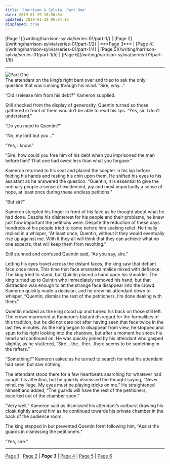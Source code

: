 ```yaml
---
title: 'Harrison & Sylvia, Part One'
date: 2019-01-29 10:58:04
updated: 2019-01-29 06:04:10
displayAd: true
---
```

<p class="center">[Page 1](/writing/harrison-sylvia/series-01/part-1/) | [Page 2](/writing/harrison-sylvia/series-01/part-1/2) | <span class="current-page">***Page 3***</span> | [Page 4](/writing/harrison-sylvia/series-01/part-1/4) | [Page 5](/writing/harrison-sylvia/series-01/part-1/5) | [Page 6](/writing/harrison-sylvia/series-01/part-1/6) </p><hr class="clear-both center-fade"/><div class="embedded-image-left"><img src="/writing/harrison-sylvia/series-01/part-1/hs101.jpg" alt="Part One" style="max-height: 275px;"/></div>The attendant on the king’s right bent over and tried to ask the only question that was running through his mind.  “Sire, why…”

“Did I release him from his debt?”  Kameron supplied.

Still shocked from the display of generosity, Quentin turned so those gathered in front of them wouldn’t be able to read his lips.  “Yes, sir. I don’t understand.”

“Do you need to Quentin?”

“No, my lord but you…”

“Yes, I know.”

“Sire, how could you free him of his debt when you imprisoned the man before him?  That one had owed less than what you forgave.”

Kameron returned to his seat and placed the scepter in his lap before folding his hands and resting his chin upon them.  He shifted his eyes to his assistant as he answered the question.  “Quentin, it is essential to give the ordinary people a sense of excitement, joy and most importantly a sense of hope, at least once during these endless petitions."

“But sir?”

Kameron steepled his finger in front of his face as he thought about what he had done.  Despite his disinterest for his people and their problems, he knew just how important the petitions were.  Despite the reduction of these days hundreds of his people tried to come before him seeking relief.  He finally replied in a whisper, “At least once, Quentin, without it they would eventually rise up against me.  With it they all will think that they can achieve what no one expects, that will keep them from revolting.”

Still stunned and confused Quentin said, “As you say, sire.”

Letting his eyes travel across the distant faces, the king saw that defiant face once more.  This time that face emanated malice mixed with defiance.  The king tried to stand, but Quintin placed a hand upon his shoulder.  The king turned up to Quintin who immediately removed his hand, but that distraction was enough to let the strange face disappear into the crowd.  Kameron quickly made a decision, and he drew his attendant down to whisper, “Quentin, dismiss the rest of the petitioners, I’m done dealing with them.”

Quentin nodded as the king stood up and turned his back on those still left.  The crowd murmured at Kameron’s blatant disregard for the formalities of this tradition, but he did not care not after having seen that face twice in the last few minutes.  As the king began to disappear from view, he stopped and spun to his right looking into the shadows, but after a moment he shook his head and continued on.  He was quickly joined by his attendant who gasped slightly, as he stuttered, “Sire… the…ther…there seems to be something in the rafters.”

“Something?” Kameron asked as he turned to search for what his attendant had seen, but saw nothing.

The attendant stood there for a few heartbeats searching for whatever had caught his attention, but he quickly dismissed the thought saying, “Never mind, my liege. My eyes must be playing tricks on me.”  He straightened himself and added, “The guards will have the rest of the petitioners, escorted out of the chamber soon.”

“Very well,” Kameron said as dismissed his attendant’s outburst drawing his cloak tightly around him as he continued towards his private chamber in the back of the audience room.  

The king stepped in but prevented Quentin form following him, “Assist the guards in dismissing the petitioners.”

“Yes, sire.”<hr class="clear-both center-fade"/><p class="center">[Page 1](/writing/harrison-sylvia/series-01/part-1/) | [Page 2](/writing/harrison-sylvia/series-01/part-1/2) | <span class="current-page">***Page 3***</span> | [Page 4](/writing/harrison-sylvia/series-01/part-1/4) | [Page 5](/writing/harrison-sylvia/series-01/part-1/5) | [Page 6](/writing/harrison-sylvia/series-01/part-1/6) </p>